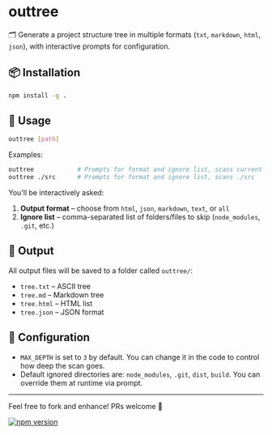 # outtree

🗂️ Generate a project structure tree in multiple formats (`txt`, `markdown`, `html`, `json`), with interactive prompts for configuration.

## 📦 Installation

```bash
npm install -g .
```

## 🚀 Usage

```bash
outtree [path]
```

Examples:

```bash
outtree            # Prompts for format and ignore list, scans current directory
outtree ./src      # Prompts for format and ignore list, scans ./src
```

You'll be interactively asked:

1. **Output format** – choose from `html`, `json`, `markdown`, `text`, or `all`
2. **Ignore list** – comma-separated list of folders/files to skip (`node_modules`, `.git`, etc.)

## 📂 Output

All output files will be saved to a folder called `outtree/`:

- `tree.txt` – ASCII tree
- `tree.md` – Markdown tree
- `tree.html` – HTML list
- `tree.json` – JSON format

## 🔧 Configuration

- `MAX_DEPTH` is set to `3` by default. You can change it in the code to control how deep the scan goes.
- Default ignored directories are: `node_modules`, `.git`, `dist`, `build`. You can override them at runtime via prompt.

---

Feel free to fork and enhance! PRs welcome 🤝


[![npm version](https://img.shields.io/npm/v/outtree)](https://www.npmjs.com/package/outtree)